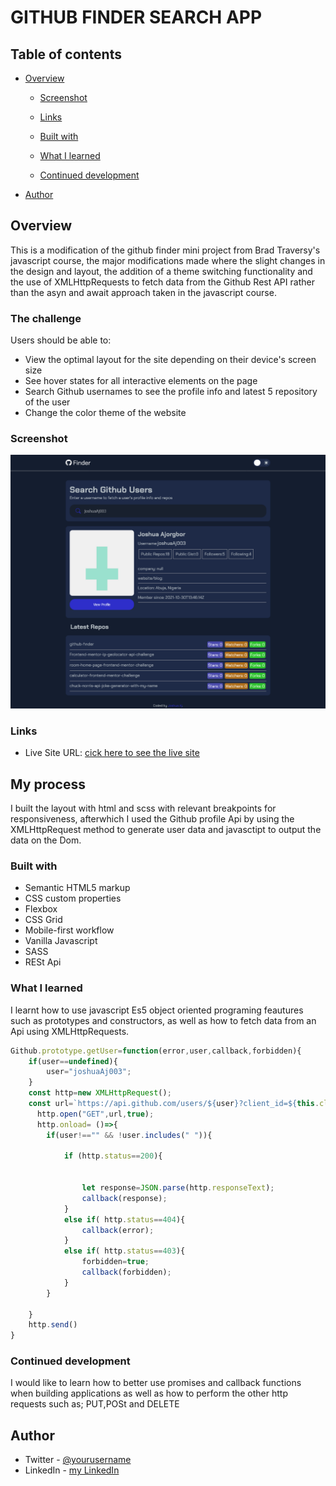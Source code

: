 #  GITHUB FINDER SEARCH APP


## Table of contents

- [Overview](#overview)
  - [Screenshot](#screenshot)
  - [Links](#links)

  - [Built with](#built-with)
  - [What I learned](#what-i-learned)
  - [Continued development](#continued-development)

- [Author](#author)




## Overview
This is a modification of the github finder mini project from Brad Traversy's javascript course, the major modifications made where the slight changes in the design and layout, the addition of a theme switching functionality and the use of XMLHttpRequests to fetch data from the Github Rest API rather than the asyn and await approach taken in the javascript course.
### The challenge

Users should be able to:

- View the optimal layout for the site depending on their device's screen size
- See hover states for all interactive elements on the page
- Search Github usernames to see the profile info and latest 5 repository of the user
- Change the color theme of the website 

### Screenshot

![](./screenshot.png)

### Links
- Live Site URL: [cick here to see the live site](https://joshuaaj003.github.io/github-finder/)

## My process
I built the layout with html and scss with relevant breakpoints for responsiveness, afterwhich I used the Github profile Api by using the XMLHttpRequest method to generate user data and javasctipt to output the data on the Dom. 

### Built with

- Semantic HTML5 markup
- CSS custom properties
- Flexbox
- CSS Grid
- Mobile-first workflow
- Vanilla Javascript 
- SASS
- RESt Api

### What I learned
I learnt how to use javascript Es5 object oriented programing feautures such as prototypes and constructors, as well as how to fetch data from an Api using XMLHttpRequests.
```js
Github.prototype.getUser=function(error,user,callback,forbidden){
    if(user==undefined){    
        user="joshuaAj003";
    }    
    const http=new XMLHttpRequest();
    const url=`https://api.github.com/users/${user}?client_id=${this.clientId}&client_secret${this.clientSecret}`
      http.open("GET",url,true);
      http.onload= ()=>{  
        if(user!=="" && !user.includes(" ")){

            if (http.status==200){


                let response=JSON.parse(http.responseText);
                callback(response);
            }   
            else if( http.status==404){
                callback(error);
            }
            else if( http.status==403){
                forbidden=true;
                callback(forbidden);
            }
        }
        
    }
    http.send()
}
```


### Continued development

I would like to learn how to better use promises and callback functions when building applications as well as how to perform the other http requests such as; PUT,POSt and DELETE
## Author
- Twitter - [@yourusername](https://www.twitter.com/jAjorgbor)
- LinkedIn - [my LinkedIn](https://www.linkedin.com/in/joshua-ajorgbor-b0bba6227/)
